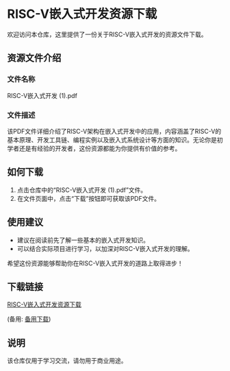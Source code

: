 # RISC-V嵌入式开发资源下载

欢迎访问本仓库，这里提供了一份关于RISC-V嵌入式开发的资源文件下载。

## 资源文件介绍

### 文件名称
RISC-V嵌入式开发 (1).pdf

### 文件描述
该PDF文件详细介绍了RISC-V架构在嵌入式开发中的应用，内容涵盖了RISC-V的基本原理、开发工具链、编程实例以及嵌入式系统设计等方面的知识。无论你是初学者还是有经验的开发者，这份资源都能为你提供有价值的参考。

## 如何下载

1. 点击仓库中的“RISC-V嵌入式开发 (1).pdf”文件。
2. 在文件页面中，点击“下载”按钮即可获取该PDF文件。

## 使用建议

- 建议在阅读前先了解一些基本的嵌入式开发知识。
- 可以结合实际项目进行学习，以加深对RISC-V嵌入式开发的理解。

希望这份资源能够帮助你在RISC-V嵌入式开发的道路上取得进步！

## 下载链接
[RISC-V嵌入式开发资源下载](https://pan.quark.cn/s/509641129cc3) 

(备用: [备用下载](https://pan.baidu.com/s/1GUMoINUzE4c_1s8fztz4Jw?pwd=1234))

## 说明

该仓库仅用于学习交流，请勿用于商业用途。
